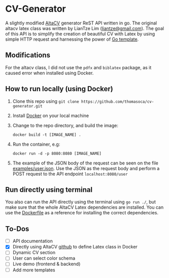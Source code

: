 # CV-Generator
A slightly modified [AltaCV](https://github.com/liantze/AltaCV) generator ReST API written in go. The original altacv latex class was written by LianTze Lim (liantze@gmail.com). The goal of this API is to simplify the creation of beautiful CV with Latex by using simple HTTP request and harnessing the power of [Go template](https://golang.org/pkg/text/template/).

## Modifications
For the altacv class, I did not use the `pdfx` and `biblatex` package, as it caused error when installed using Docker.

## How to run locally (using Docker)
1. Clone this repo using `git clone https://github.com/thomasoca/cv-generator.git`
2. Install [Docker](https://docs.docker.com/get-docker/) on your local machine
3. Change to the repo directory, and build the image:

    ```docker build -t [IMAGE_NAME] .```
4. Run the container, e.g:

    ```docker run -d -p 8080:8080 [IMAGE_NAME]```
5. The example of the JSON body of the request can be seen on the file [examples/user.json](/examples/user.json). Use the JSON as the request body and perform a POST request to the API endpoint `localhost:8080/user`

## Run directly using terminal
You also can run the API directly using the terminal using `go run ./`, but make sure that the whole AltaCV Latex dependencies are installed. You can use the [Dockerfile](./Dockerfile) as a reference for installing the correct dependencies.

## To-Dos

- [ ] API documentation
- [x] Directly using AltaCV [github](https://github.com/liantze/AltaCV) to define Latex class in Docker
- [ ] Dynamic CV section
- [ ] User can select color schema
- [ ] Live demo (frontend & backend)
- [ ] Add more templates
